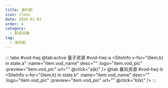 ```yaml
---
title: 海外剧
icon: clone
date: 2020-01-01
order: 4
category:
  - 影视点播
tag:
  - 海外剧
---
```


<ArtPlayer :src="state.src" :config="hlsConfig(state.p)" />

::: tabs #vod-hwj
@tab:active 量子资源 #vod-hwj-a
<SiteInfo v-for="(item,k) in state.a" :name="item.vod_name" desc="" :logo="item.vod_pic"
:preview="item.vod_pic" url="" @click="a(k)" />
@tab 暴风资源 #vod-hwj-b
<SiteInfo v-for="(item,k) in state.b" :name="item.vod_name" desc="" :logo="item.vod_pic"
:preview="item.vod_pic" url="" @click="b(k)" />
:::

<script setup>
  import vod from '@db/vod.js'
  import { hlsConfig } from '@cps/artConst'
  import { useStorage } from '@vueuse/core'
  import { onMounted } from "vue";
  const state = useStorage(
    "vod-hwj",
    {
      src:"",
      a: [],
      b: [],
      p: []
    }
  )

  onMounted(async () => {
    state.value.a = (await vod.find({ "name": "lzzy-23" })).data
    state.value.b = (await vod.find({ "name": "bfzy-37" })).data
    a(0)
  });
  const a = (key) => {
    const { a } = state.value
    state.value.p = a[key].play_list
    state.value.src = a[key].play_list[0].url
  }
  const burl = (key) => {
    const { b } = state.value
    state.value.p = b[key].play_list
    state.value.src = b[key].play_list[0].url
  }
</script>
